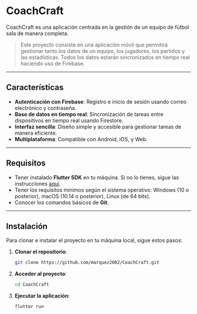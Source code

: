 # CoachCraft

CoachCraft es una aplicación centrada en la gestión de un equipo de fútbol sala de manera completa.

> Este proyecto consiste en una aplicación móvil que permitirá gestionar tanto los datos de un equipo, los jugadores, los partidos y las estadísticas. Todos los datos estarán sincronizados en tiempo real haciendo uso de Firebase.

---

## Características

- **Autenticación con Firebase**: Registro e inicio de sesión usando correo electrónico y contraseña.
- **Base de datos en tiempo real**: Sincronización de tareas entre dispositivos en tiempo real usando Firestore.
- **Interfaz sencilla**: Diseño simple y accesible para gestionar tareas de manera eficiente.
- **Multiplataforma**: Compatible con Android, iOS, y Web.

---

## Requisitos

- Tener instalado **Flutter SDK** en tu máquina. Si no lo tienes, sigue las instrucciones [aquí](https://flutter.dev/docs/get-started/install).
- Tener los requisitos mínimos según el sistema operativo: Windows (10 o posterior), macOS (10.14 o posterior), Linux (de 64 bits).
- Conocer los comandos básicos de **Git**.

---

## Instalación

Para clonar e instalar el proyecto en tu máquina local, sigue estos pasos:

1. **Clonar el repositorio**:
   ```bash
   git clone https://github.com/marquez2002/CoachCraft.git

2. **Acceder al proyecto**:
   ```bash
   cd CoachCraft

3. **Ejecutar la aplicación**:
   ```bash
   flutter run